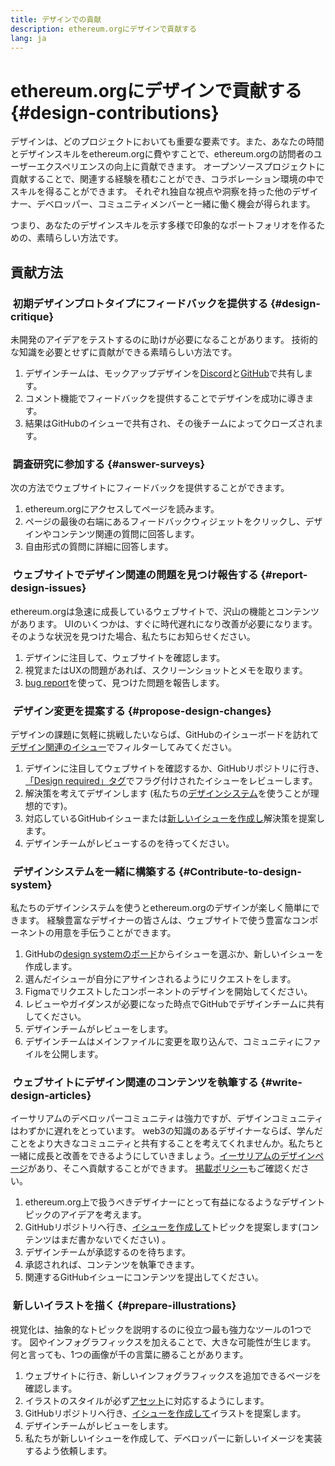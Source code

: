 ```yaml
---
title: デザインでの貢献
description: ethereum.orgにデザインで貢献する
lang: ja
---
```


# ethereum.orgにデザインで貢献する {#design-contributions}

デザインは、どのプロジェクトにおいても重要な要素です。また、あなたの時間とデザインスキルをethereum.orgに費やすことで、ethereum.orgの訪問者のユーザーエクスペリエンスの向上に貢献できます。 オープンソースプロジェクトに貢献することで、関連する経験を積むことができ、コラボレーション環境の中でスキルを得ることができます。 それぞれ独自な視点や洞察を持った他のデザイナー、デベロッパー、コミュニティメンバーと一緒に働く機会が得られます。

つまり、あなたのデザインスキルを示す多様で印象的なポートフォリオを作るための、素晴らしい方法です。

## 貢献方法

### <Emoji text=":one:" size={1} /> &nbsp;初期デザインプロトタイプにフィードバックを提供する {#design-critique}

未開発のアイデアをテストするのに助けが必要になることがあります。 技術的な知識を必要とせずに貢献ができる素晴らしい方法です。

1. デザインチームは、モックアップデザインを[Discord](https://discord.com/invite/ethereum-org)と[GitHub](https://github.com/ethereum/ethereum-org-website/labels/design%20required%20%F0%9F%8E%A8)で共有します。
2. コメント機能でフィードバックを提供することでデザインを成功に導きます。
3. 結果はGitHubのイシューで共有され、その後チームによってクローズされます。

### <Emoji text=":two:" size={1} /> &nbsp;調査研究に参加する {#answer-surveys}

次の方法でウェブサイトにフィードバックを提供することができます。

1. ethereum.orgにアクセスしてページを読みます。
2. ページの最後の右端にあるフィードバックウィジェットをクリックし、デザインやコンテンツ関連の質問に回答します。
3. 自由形式の質問に詳細に回答します。

### <Emoji text=":three:" size={1} /> &nbsp;ウェブサイトでデザイン関連の問題を見つけ報告する {#report-design-issues}

ethereum.orgは急速に成長しているウェブサイトで、沢山の機能とコンテンツがあります。 UIのいくつかは、すぐに時代遅れになり改善が必要になります。 そのような状況を見つけた場合、私たちにお知らせください。

1. デザインに注目して、ウェブサイトを確認します。
2. 視覚またはUXの問題があれば、スクリーンショットとメモを取ります。
3. [bug report](https://github.com/ethereum/ethereum-org-website/issues/new/choose)を使って、見つけた問題を報告します。

### <Emoji text=":four:" size={1} /> &nbsp;デザイン変更を提案する {#propose-design-changes}

デザインの課題に気軽に挑戦したいならば、GitHubのイシューボードを訪れて[デザイン関連のイシュー](https://github.com/ethereum/ethereum-org-website/labels/design%20required%20%F0%9F%8E%A8)でフィルターしてみてください。

1. デザインに注目してウェブサイトを確認するか、GitHubリポジトリに行き、 [「Design required」タグ](https://github.com/ethereum/ethereum-org-website/labels/design%20required%20%F0%9F%8E%A8)でフラグ付けされたイシューをレビューします。
2. 解決策を考えてデザインします (私たちの[デザインシステム](https://www.figma.com/community/file/1134414495420383395)を使うことが理想的です)。
3. 対応しているGitHubイシューまたは[新しいイシューを作成し](https://github.com/ethereum/ethereum-org-website/issues/new?assignees=&labels=feature+%3Asparkles%3A&template=feature_request.yaml&title=Feature+request)解決策を提案します。
4. デザインチームがレビューするのを待ってください。

### <Emoji text=":five:" size={1} /> &nbsp;デザインシステムを一緒に構築する {#Contribute-to-design-system}

私たちのデザインシステムを使うとethereum.orgのデザインが楽しく簡単にできます。 経験豊富なデザイナーの皆さんは、ウェブサイトで使う豊富なコンポーネントの用意を手伝うことができます。

1. GitHubの[design systemのボード](https://github.com/ethereum/ethereum-org-website/labels/design%20system)からイシューを選ぶか、新しいイシューを作成します。
2. 選んだイシューが自分にアサインされるようにリクエストをします。
3. Figmaでリクエストしたコンポーネントのデザインを開始してください。
4. レビューやガイダンスが必要になった時点でGitHubでデザインチームに共有してください。
5. デザインチームがレビューをします。
6. デザインチームはメインファイルに変更を取り込んで、コミュニティにファイルを公開します。

### <Emoji text=":six:" size={1} /> &nbsp;ウェブサイトにデザイン関連のコンテンツを執筆する {#write-design-articles}

イーサリアムのデベロッパーコミュニティは強力ですが、デザインコミュニティはわずかに遅れをとっています。 web3の知識のあるデザイナーならば、学んだことをより大きなコミュニティと共有することを考えてくれませんか。私たちと一緒に成長と改善をできるようにしていきましょう。[イーサリアムのデザインページ](/developers/docs/design-and-ux/)があり、そこへ貢献することができます。 [掲載ポリシー](/contributing/design/adding-design-resources)もご確認ください。

1. ethereum.org上で扱うべきデザイナーにとって有益になるようなデザイントピックのアイデアを考えます。
2. GitHubリポジトリへ行き、[イシューを作成して](https://github.com/ethereum/ethereum-org-website/issues/new)トピックを提案します(コンテンツはまだ書かないでください) 。
3. デザインチームが承認するのを待ちます。
4. 承認されれば、コンテンツを執筆できます。
5. 関連するGitHubイシューにコンテンツを提出してください。

### <Emoji text=":seven:" size={1} /> &nbsp;新しいイラストを描く {#prepare-illustrations}

視覚化は、抽象的なトピックを説明するのに役立つ最も強力なツールの1つです。 図やインフォグラフィックスを加えることで、大きな可能性が生じます。 何と言っても、1つの画像が千の言葉に勝ることがあります。

1. ウェブサイトに行き、新しいインフォグラフィックスを追加できるページを確認します。
2. イラストのスタイルが必ず[アセット](/assets/)に対応するようにします。
3. GitHubリポジトリへ行き、[イシューを作成して](https://github.com/ethereum/ethereum-org-website/issues/new)イラストを提案します。
4. デザインチームがレビューをします。
5. 私たちが新しいイシューを作成して、デベロッパーに新しいイメージを実装するよう依頼します。
